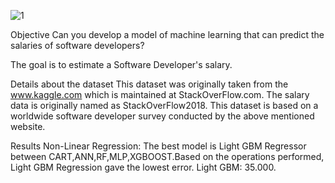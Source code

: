 ![1](https://user-images.githubusercontent.com/79703950/196136577-41cb1ca5-453a-445e-bf82-d1019f46fcbe.png)

Objective
Can you develop a model of machine learning that can predict the salaries of software developers?

The goal is to estimate a Software Developer's salary.

Details about the dataset
This dataset was originally taken from the www.kaggle.com which is maintained at StackOverFlow.com. The salary data is originally named as StackOverFlow2018. This dataset is based on a worldwide software developer survey conducted by the above mentioned website.

Results
Non-Linear Regression:
The best model is Light GBM Regressor between CART,ANN,RF,MLP,XGBOOST.Based on the operations performed, Light GBM Regression gave the lowest error. Light GBM: 35.000.
